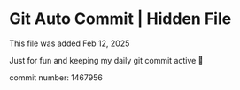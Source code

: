# Git Auto Commit | Hidden File

This file was added Feb 12, 2025

Just for fun and keeping my daily git commit active 🤪

commit number: 1467956
